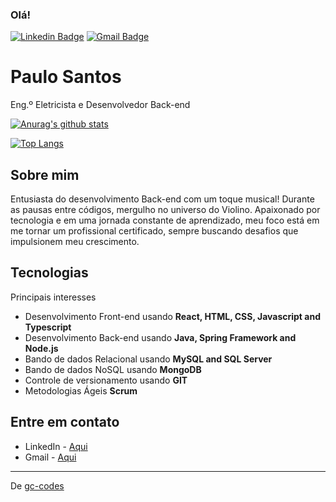 ### Olá!
[![Linkedin Badge](https://img.shields.io/badge/-paulosantos-blue?style=flat-square&logo=Linkedin&logoColor=white&link=https://www.linkedin.com/in/santospaulo21/)](https://www.linkedin.com/in/santospaulo21/)
[![Gmail Badge](https://img.shields.io/badge/-paulosantos.1990@alunos.utfpr.edu.br-c14438?style=flat-square&logo=Gmail&logoColor=white&link=mailto:paulosantos.1990@alunos.utfpr.edu.br)](mailto:paulosantos.1990@alunos.utfpr.edu.br)

# Paulo Santos
Eng.º Eletricista e Desenvolvedor Back-end

[![Anurag's github stats](https://github-readme-stats.vercel.app/api?username=thePaulCode&count_private=true)](https://github.com/anuraghazra/github-readme-stats)

[![Top Langs](https://github-readme-stats.vercel.app/api/top-langs/?username=thePaulCode)](https://github.com/anuraghazra/github-readme-stats)

##  Sobre mim
Entusiasta do desenvolvimento Back-end com um toque musical! Durante as pausas entre códigos, mergulho no universo do Violino. Apaixonado por tecnologia e em uma jornada constante de aprendizado, meu foco está em me tornar um profissional certificado, sempre buscando desafios que impulsionem meu crescimento.

##  Tecnologias
Principais interesses
- Desenvolvimento Front-end  usando **React, HTML, CSS, Javascript and Typescript**
- Desenvolvimento Back-end usando **Java, Spring Framework and Node.js**
- Bando de dados Relacional usando **MySQL and SQL Server**
- Bando de dados NoSQL usando **MongoDB**
- Controle de versionamento usando **GIT**
- Metodologias Ágeis **Scrum**

## Entre em contato
- LinkedIn - [Aqui](https://www.linkedin.com/in/santospaulo21/)
- Gmail - [Aqui](mailto:paulosantos.1990@alunos.utfpr.edu.br)


---
 De [gc-codes](https://github.com/gc-codes)




<!---
thePaulCode/thePaulCode is a ✨ special ✨ repository because its `README.md` (this file) appears on your GitHub profile.
You can click the Preview link to take a look at your changes.
--->
